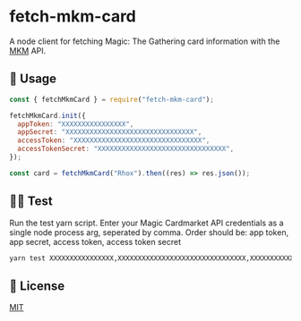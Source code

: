 # fetch-mkm-card

A node client for fetching Magic: The Gathering card information with the [MKM](https://www.cardmarket.com/) API.

## 👑 Usage

```js
const { fetchMkmCard } = require("fetch-mkm-card");

fetchMkmCard.init({
  appToken: "XXXXXXXXXXXXXXXX",
  appSecret: "XXXXXXXXXXXXXXXXXXXXXXXXXXXXXXXX",
  accessToken: "XXXXXXXXXXXXXXXXXXXXXXXXXXXXXXXX",
  accessTokenSecret: "XXXXXXXXXXXXXXXXXXXXXXXXXXXXXXXX",
});

const card = fetchMkmCard("Rhox").then((res) => res.json());
```

## 🧙‍♂️ Test

Run the test yarn script. Enter your Magic Cardmarket API credentials as a single node process arg, seperated by comma. Order should be: app token, app secret, access token, access token secret

```sh
yarn test XXXXXXXXXXXXXXXX,XXXXXXXXXXXXXXXXXXXXXXXXXXXXXXXX,XXXXXXXXXXXXXXXXXXXXXXXXXXXXXXXX,XXXXXXXXXXXXXXXXXXXXXXXXXXXXXXXX
```

## 📜 License

[MIT](./LICENSE)
